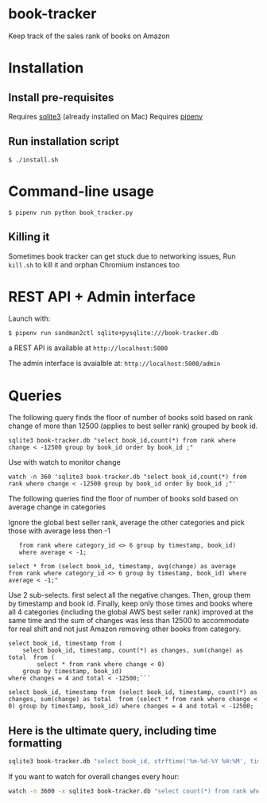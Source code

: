 # book-tracker

Keep track of the sales rank of books on Amazon

# Installation

## Install pre-requisites

Requires [sqlite3](https://www.sqlite.org) (already installed on Mac)
Requires [pipenv](https://docs.pipenv.org/)

## Run installation script
`$ ./install.sh`

# Command-line usage

`$ pipenv run python book_tracker.py`


## Killing it

Sometimes book tracker can get stuck due to networking issues, Run `kill.sh` to kill it and orphan Chromium instances too

# REST API + Admin interface
 
Launch with:

`$ pipenv run sandman2ctl sqlite+pysqlite:///book-tracker.db`

a REST API is available at `http://localhost:5000`

The admin interface is avaialble at: `http://localhost:5000/admin`


# Queries

The following query finds the floor of number of books sold based on rank change of more than 12500 (applies to best seller rank) grouped by book id.

```
sqlite3 book-tracker.db "select book_id,count(*) from rank where change < -12500 group by book_id order by book_id ;"
```

Use with watch to monitor change

```
watch -n 360 'sqlite3 book-tracker.db "select book_id,count(*) from rank where change < -12500 group by book_id order by book_id ;"'
```

The following queries find the floor of number of books sold based on average change in categories

Ignore the global best seller rank, average the other categories and pick those with average less then -1

```select * from (select book_id, timestamp, avg(change) as average
   from rank where category_id <> 6 group by timestamp, book_id)
   where average < -1;
```

```
select * from (select book_id, timestamp, avg(change) as average 
from rank where category_id <> 6 group by timestamp, book_id) where average < -1;"
```

Use 2 sub-selects. first select all the negative changes. Then, group them by timestamp and book id. Finally, keep only
those times and books where all 4 categories (including the global AWS best seller rank) improved at the same time and
the sum of changes was less than 12500 to accommodate for real shift and not just Amazon removing other books from
category.

```
select book_id, timestamp from (
    select book_id, timestamp, count(*) as changes, sum(change) as total  from (
        select * from rank where change < 0)
    group by timestamp, book_id)
where changes = 4 and total < -12500;```
```

```
select book_id, timestamp from (select book_id, timestamp, count(*) as changes, sum(change) as total  from (select * from rank where change < 0) group by timestamp, book_id) where changes = 4 and total < -12500;
```


## Here is the ultimate query, including time formatting
```bash
sqlite3 book-tracker.db "select book_id, strftime('%m-%d-%Y %H:%M', timestamp), rank, change from rank where timestamp in (select timestamp from rank where change < -30000) and category_id=(select id from category where name='Amazon Best Sellers Rank') and change < -30000 and timestamp > datetime('now','-2 day');"
```

If you want to watch for overall changes every hour:

```bash
watch -n 3600 -x sqlite3 book-tracker.db "select count(*) from rank where change < -30000;"
```
